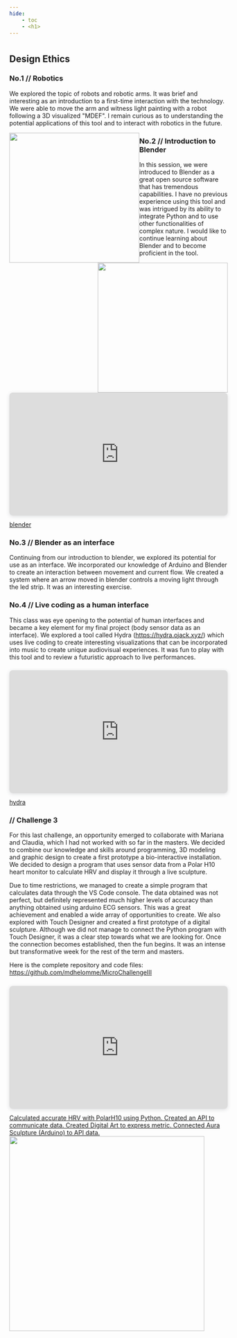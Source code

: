 ```yaml
---
hide:
    - toc
    - <h1>
---
```

#
## Design Ethics

### No.1 // Robotics
We explored the topic of robots and robotic arms. It was brief and interesting as an introduction to a first-time interaction with the technology. We were able to move the arm and witness light painting with a robot following a 3D visualized "MDEF". I remain curious as to understanding the potential applications of this tool and to interact with robotics in the future.


<img src="https://antonioheinemann.github.io/MDEF/images/MT02/robots1.JPG" style="float: left;" width="300"/>


<img src="https://antonioheinemann.github.io/MDEF/images/MT02/robots2.jpg" style="float: right;" width="300"/>














### No.2 // Introduction to Blender
In this session, we were introduced to Blender as a great open source software that has tremendous capabilities. I have no previous experience using this tool and was intrigued by its ability to integrate Python and to use other functionalities of complex nature. I would like to continue learning about Blender and to become proficient in the tool.


<div style="position: relative; width: 100%; height: 0; padding-top: 56.2500%;
 padding-bottom: 0; box-shadow: 0 2px 8px 0 rgba(63,69,81,0.16); margin-top: 1.6em; margin-bottom: 0.9em; overflow: hidden;
 border-radius: 8px; will-change: transform;">
  <iframe loading="lazy" style="position: absolute; width: 100%; height: 100%; top: 0; left: 0; border: none; padding: 0;margin: 0;"
    src="https:&#x2F;&#x2F;www.canva.com&#x2F;design&#x2F;DAFmfZ9Et-g&#x2F;view?embed" allowfullscreen="allowfullscreen" allow="fullscreen">
  </iframe>
</div>
<a href="https:&#x2F;&#x2F;www.canva.com&#x2F;design&#x2F;DAFmfZ9Et-g&#x2F;view?utm_content=DAFmfZ9Et-g&amp;utm_campaign=designshare&amp;utm_medium=embeds&amp;utm_source=link" target="_blank" rel="noopener">blender</a>


### No.3 // Blender as an interface
Continuing from our introduction to blender, we explored its potential for use as an interface. We incorporated our knowledge of Arduino and Blender to create an interaction between movement and current flow. We created a system where an arrow moved in blender controls a moving light through the led strip. It was an interesting exercise.


### No.4 // Live coding as a human interface
This class was eye opening to the potential of human interfaces and became a key element for my final project (body sensor data as an interface). We explored a tool called Hydra (https://hydra.ojack.xyz/) which uses live coding to create interesting visualizations that can be incorporated into music to create unique audiovisual experiences. It was fun to play with this tool and to review a futuristic approach to live performances.


<div style="position: relative; width: 100%; height: 0; padding-top: 56.2500%;
 padding-bottom: 0; box-shadow: 0 2px 8px 0 rgba(63,69,81,0.16); margin-top: 1.6em; margin-bottom: 0.9em; overflow: hidden;
 border-radius: 8px; will-change: transform;">
  <iframe loading="lazy" style="position: absolute; width: 100%; height: 100%; top: 0; left: 0; border: none; padding: 0;margin: 0;"
    src="https:&#x2F;&#x2F;www.canva.com&#x2F;design&#x2F;DAFmfbiglAw&#x2F;view?embed" allowfullscreen="allowfullscreen" allow="fullscreen">
  </iframe>
</div>
<a href="https:&#x2F;&#x2F;www.canva.com&#x2F;design&#x2F;DAFmfbiglAw&#x2F;view?utm_content=DAFmfbiglAw&amp;utm_campaign=designshare&amp;utm_medium=embeds&amp;utm_source=link" target="_blank" rel="noopener">hydra</a>


### // Challenge 3
For this last challenge, an opportunity emerged to collaborate with Mariana and Claudia, which I had not worked with so far in the masters. We decided to combine our knowledge and skills around programming, 3D modeling and graphic design to create a first prototype a bio-interactive installation. We decided to design a program that uses sensor data from a Polar H10 heart monitor to calculate HRV and display it through a live sculpture.

Due to time restrictions, we managed to create a simple program that calculates data through the VS Code console. The data obtained was not perfect, but definitely represented much higher levels of accuracy than anything obtained using arduino ECG sensors. This was a great achievement and enabled a wide array of opportunities to create. We also explored with Touch Designer and created a first prototype of a digital sculpture. Although we did not manage to connect the Python program with Touch Designer, it was a clear step towards what we are looking for. Once the connection becomes established, then the fun begins. It was an intense but transformative week for the rest of the term and masters.


Here is the complete repository and code files:
https://github.com/mdhelomme/MicroChallengeIII


<div style="position: relative; width: 100%; height: 0; padding-top: 56.2500%;
 padding-bottom: 0; box-shadow: 0 2px 8px 0 rgba(63,69,81,0.16); margin-top: 1.6em; margin-bottom: 0.9em; overflow: hidden;
 border-radius: 8px; will-change: transform;">
  <iframe loading="lazy" style="position: absolute; width: 100%; height: 100%; top: 0; left: 0; border: none; padding: 0;margin: 0;"
    src="https:&#x2F;&#x2F;www.canva.com&#x2F;design&#x2F;DAFjT8ruf5Y&#x2F;view?embed" allowfullscreen="allowfullscreen" allow="fullscreen">
  </iframe>
</div>
<a href="https:&#x2F;&#x2F;www.canva.com&#x2F;design&#x2F;DAFjT8ruf5Y&#x2F;view?utm_content=DAFjT8ruf5Y&amp;utm_campaign=designshare&amp;utm_medium=embeds&amp;utm_source=link" target="_blank" rel="noopener">Calculated accurate HRV with PolarH10 using Python. Created an API to communicate data. Created Digital Art to express metric. Connected Aura Sculpture (Arduino) to API data.</a>


<img src="https://antonioheinemann.github.io/MDEF/images/MT02/challenge1.png" width="450"/>
